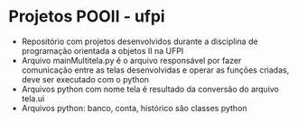 # Projetos POOII - ufpi
* Repositório com projetos desenvolvidos durante a disciplina de programação orientada a objetos II na UFPI
* Arquivo mainMultitela.py é o arquivo responsável por fazer comunicação entre as telas desenvolvidas e operar as funções criadas, deve ser executado com o python
* Arquivos python com nome tela<namefile> é resultado da conversão do arquivo tela<namefile>.ui
* Arquivos python: banco, conta, histórico são classes python
